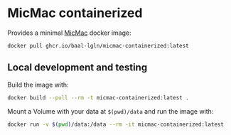 # MicMac containerized
Provides a minimal [MicMac](https://github.com/micmacIGN/micmac) docker image: 

```
docker pull ghcr.io/baal-lgln/micmac-containerized:latest
```

## Local development and testing
Build the image with:

```bash
docker build --pull --rm -t micmac-containerized:latest .
```

Mount a Volume with your data at `$(pwd)/data` and run the image with:

```bash
docker run -v $(pwd)/data:/data --rm -it micmac-containerized:latest
```
